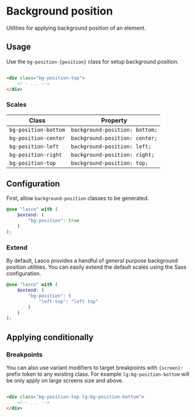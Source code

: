 # Background position

Utilities for applying background position of an element.

## Usage

Use the `bg-position-{position}` class for setup background position.

```html

<div class="bg-position-top">
    <!-- ... -->
</div>
```

### Scales

| Class                | Property                       |
|----------------------|--------------------------------|
| `bg-position-bottom` | `background-position: bottom;` |
| `bg-position-center` | `background-position: center;` |
| `bg-position-left`   | `background-position: left;`   |
| `bg-position-right`  | `background-position: right;`  |
| `bg-position-top`    | `background-position: top;`    |

## Configuration

First, allow `background-position` classes to be generated.

```scss
@use "lasco" with (
    $extend: (
        "bg-position": true
    )
);
```

### Extend

By default, Lasco provides a handful of general purpose background position utilities. You can easily extend the default
scales using the Sass configuration.

```scss
@use "lasco" with (
    $extend: (
        "bg-position": (
            "left-top": "left top"
        )
    )
);
```

## Applying conditionally

### Breakpoints

You can also use variant modifiers to target breakpoints with `{screen}:` prefix token to any existing class. For
example `lg:bg-position-bottom` will be only apply on large screens size and above.

```html

<div class="bg-position-top lg:bg-position-bottom">
    <!-- ... -->
</div>
```
